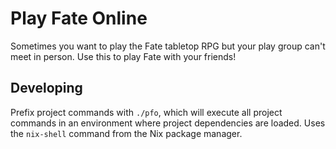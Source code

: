 # Play Fate Online

Sometimes you want to play the Fate tabletop RPG but your play group can't meet
in person. Use this to play Fate with your friends!

## Developing

Prefix project commands with `./pfo`, which will execute all project commands in
an environment where project dependencies are loaded. Uses the `nix-shell`
command from the Nix package manager.
